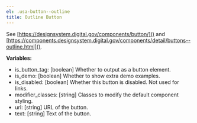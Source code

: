 ```yaml
---
el: .usa-button--outline
title: Outline Button
---
```

See [https://designsystem.digital.gov/components/button/]() and
[https://components.designsystem.digital.gov/components/detail/buttons--outline.html]().

__Variables:__
* is_button_tag: [boolean] Whether to output as a button element.
* is_demo: [boolean] Whether to show extra demo examples.
* is_disabled: [boolean] Whether this button is disabled. Not used for links.
* modifier_classes: [string] Classes to modify the default component styling.
* url: [string] URL of the button.
* text: [string] Text of the button.
